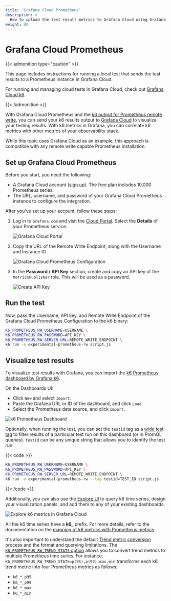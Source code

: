 ```yaml
---
title: 'Grafana Cloud Prometheus'
description: >
  How to upload the test result metrics to Grafana Cloud using Grafana Cloud Prometheus and the k6 output for Prometheus remote write'
weight: 00
---
```


# Grafana Cloud Prometheus

{{< admonition type="caution" >}}

This page includes instructions for running a local test that sends the test results to a Prometheus instance in Grafana Cloud.

For running and managing cloud tests in Grafana Cloud, check out [Grafana Cloud k6](https://grafana.com/docs/grafana-cloud/testing/k6/).

{{< /admonition >}}

With Grafana Cloud Prometheus and the [k6 output for Prometheus remote write](https://grafana.com/docs/k6/<K6_VERSION>/results-output/real-time/prometheus-remote-write), you can send your k6 results output to [Grafana Cloud](https://grafana.com/products/cloud) to visualize your testing results.
With k6 metrics in Grafana, you can correlate k6 metrics with other metrics of your observability stack.

While this topic uses Grafana Cloud as an example, this approach is compatible with any remote write capable Prometheus installation.

## Set up Grafana Cloud Prometheus

Before you start, you need the following:

- A Grafana Cloud account ([sign up](https://grafana.com/products/cloud/)).
  The free plan includes 10,000 Prometheus series.
- The URL, username, and password of your Grafana Cloud Prometheus instance to configure the integration.

After you've set up your account, follow these steps:

1. Log in to `Grafana.com` and visit the [Cloud Portal](https://grafana.com/docs/grafana-cloud/fundamentals/cloud-portal/).
   Select the **Details** of your Prometheus service.

   ![Grafana Cloud Portal](/media/docs/k6-oss/grafana_cloud_portal.png)

1. Copy the URL of the Remote Write Endpoint, along with the Username and Instance ID.

   ![Grafana Cloud Prometheus Configuration](/media/docs/k6-oss/grafana_cloud_prometheus_configuration.png)

1. In the **Password / API Key** section, create and copy an API key of the `MetricsPublisher` role. This will be used as a password.

   ![Create API Key](/media/docs/k6-oss/grafana_cloud_create_api_key_metrics_publisher.png)

## Run the test

Now, pass the Username, API key, and Remote Write Endpoint of the Grafana Cloud Prometheus Configuration to the k6 binary:

```bash
K6_PROMETHEUS_RW_USERNAME=USERNAME \
K6_PROMETHEUS_RW_PASSWORD=API_KEY \
K6_PROMETHEUS_RW_SERVER_URL=REMOTE_WRITE_ENDPOINT \
k6 run -o experimental-prometheus-rw script.js
```

## Visualize test results

To visualize test results with Grafana, you can import the [k6 Prometheus dashboard by Grafana k6](https://grafana.com/grafana/dashboards/19665-k6-prometheus/).

On the Dashboards UI:

- Click `New` and select `Import`.
- Paste the Grafana URL or ID of the dashboard, and click `Load`.
- Select the Prometheus data source, and click `Import`.

![k6 Prometheus Dashboard](/media/docs/k6-oss/k6-prometheus-dashboard-part1.png)

Optionally, when running the test, you can set the `testid` tag as a [wide test tag](https://grafana.com/docs/k6/<K6_VERSION>/using-k6/tags-and-groups/#test-wide-tags) to filter results of a particular test run on this dashboard (or in PromQL queries). `testid` can be any unique string that allows you to identify the test run.

{{< code >}}

```bash
K6_PROMETHEUS_RW_USERNAME=USERNAME \
K6_PROMETHEUS_RW_PASSWORD=API_KEY \
K6_PROMETHEUS_RW_SERVER_URL=REMOTE_WRITE_ENDPOINT \
k6 run -o experimental-prometheus-rw --tag testid=TEST_ID script.js
```

{{< /code >}}

Additionally, you can also use the [Explore UI](https://grafana.com/docs/grafana/latest/explore/) to query k6 time series, design your visualization panels, and add them to any of your existing dashboards.

![Explore k6 metrics in Grafana Cloud](/media/docs/k6-oss/grafana_cloud_explore_k6_metrics_from_extension.png)

All the k6 time series have a **k6\_** prefix.
For more details, refer to the documentation on the [mapping of k6 metrics with Prometheus metrics](https://grafana.com/docs/k6/<K6_VERSION>/results-output/real-time/prometheus-remote-write#metrics-mapping).

It's also important to understand the default [Trend metric conversion](https://grafana.com/docs/k6/<K6_VERSION>/results-output/real-time/prometheus-remote-write#trend-metric-conversions) process and the format and querying limitations. The [`K6_PROMETHEUS_RW_TREND_STATS` option](https://grafana.com/docs/k6/<K6_VERSION>/results-output/real-time/prometheus-remote-write#options) allows you to convert trend metrics to multiple Prometheus time series. For instance, `K6_PROMETHEUS_RW_TREND_STATS=p(95),p(99),max,min` transforms each k6 trend metric into four Prometheus metrics as follows:

- `k6_*_p95`
- `k6_*_p99`
- `k6_*_max`
- `k6_*_min`
